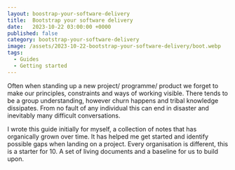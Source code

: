 ```yaml
---
layout: boostrap-your-software-delivery
title:  Bootstrap your software delivery
date:   2023-10-22 03:00:00 +0000
published: false
category: bootstrap-your-software-delivery
image: /assets/2023-10-22-bootstrap-your-software-delivery/boot.webp
tags:
  - Guides
  - Getting started
---
```


Often when standing up a new project/ programme/ product we forget to make our principles, constraints and ways of working visible. There tends to be a group understanding, however churn happens and tribal knowledge dissipates. From no fault of any individual this can end in disaster and inevitably many difficult conversations. 

<!--more-->

I wrote this guide initially for myself, a collection of notes that has organically grown over time. It has helped me get started and identify possible gaps when landing on a project. Every organisation is different, this is a starter for 10.  A set of living documents and a baseline for us to build upon.
